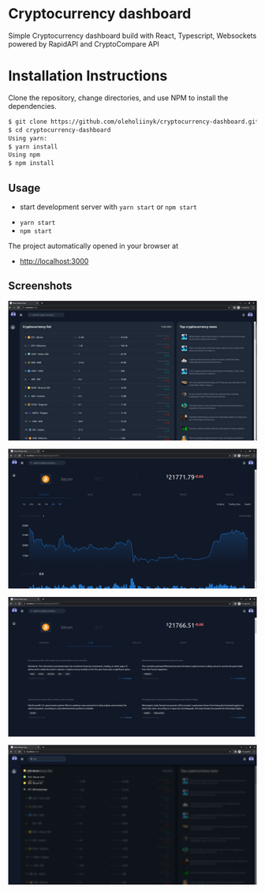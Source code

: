 # Cryptocurrency dashboard

Simple Cryptocurrency dashboard build with React, Typescript, Websockets powered by RapidAPI and CryptoCompare API

# Installation Instructions

Clone the repository, change directories, and use NPM to install the dependencies.

```bash
$ git clone https://github.com/oleholiinyk/cryptocurrency-dashboard.git
$ cd cryptocurrency-dashboard
Using yarn:
$ yarn install
Using npm
$ npm install
```

## Usage

- start development server with `yarn start` or `npm start`

* `yarn start`
* `npm start`

The project automatically opened in your browser at

- [http://localhost:3000](http://localhost:3000)

## Screenshots

![screenshot #1](src/assets/img/img_1.png)

![screenshot #1](src/assets/img/img_2.png)

![screenshot #1](src/assets/img/img_3.png)

![screenshot #1](src/assets/img/img_4.png)
